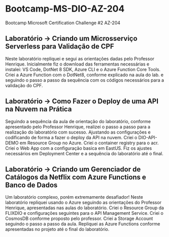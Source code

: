 # Bootcamp-MS-DIO-AZ-204
Bootcamp Microsoft Certification Challenge #2 AZ-204

## Laboratório -> Criando um Microsserviço Serverless para Validação de CPF
Neste laboratório repliquei e segui as orientações dadas pelo Professor Henrique. Inicialmente fiz o download das ferramentas necessárias e instalei: VS Code, DotNet 8 SDK, Azure CLI e o Azure Function Core Tools. Criei a Azure Function com o DotNet8, conforme explicado na aula do lab. e seguindo o passo a passo da sequência com os códigos necessários para a validação do CPF. 


## Laboratório -> Como Fazer o Deploy de uma API na Nuvem na Prática
Seguindo a sequência da aula de orientação do laboratório, conforme apresentado pelo Professor Henrique, realizei o passo a passo para a realização do laboratório com sucesso. Ajustando as configurações e codificando de forma a fazer o deploy da API na nuvem. Criei o DIO-API-DEMO em Resource Group no Azure. Criei o container registry para o acr. Criei o Web App com a configuração basica em EastUS. Fiz os ajustes necessários em Deployment Center e a sequência do laboratório até o final.


## Laboratório -> Criando um Gerenciador de Catálogos da Netflix com Azure Functions e Banco de Dados
Um laboratório complexo, porém extremamente desafiador! Neste laboratório repliquei usando o Azure seguindo as orientações do Professor Henrique, apresentadas nas aulas do laboratório. Criei o Resource Group da FLIXDIO e configurações seguintes para o API Management Service. Criei o CosmosDB conforme proposto pelo professor. Criei a Storage Account seguindo o passo a passo da aula. Repliquei as Azure Functions conforme apresentadas no projeto até o final do laboratório.
